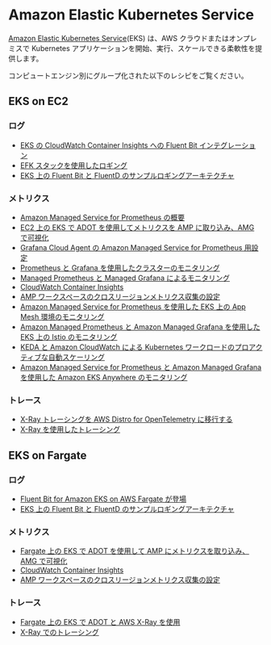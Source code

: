 # Amazon Elastic Kubernetes Service

[Amazon Elastic Kubernetes Service][eks-main](EKS) は、AWS クラウドまたはオンプレミスで Kubernetes アプリケーションを開始、実行、スケールできる柔軟性を提供します。

コンピュートエンジン別にグループ化された以下のレシピをご覧ください。

## EKS on EC2

### ログ

- [EKS の CloudWatch Container Insights への Fluent Bit インテグレーション][eks-cw-fb]
- [EFK スタックを使用したロギング][eks-ws-efk]
- [EKS 上の Fluent Bit と FluentD のサンプルロギングアーキテクチャ][eks-logging]

### メトリクス

- [Amazon Managed Service for Prometheus の概要][amp-gettingstarted]
- [EC2 上の EKS で ADOT を使用してメトリクスを AMP に取り込み、AMG で可視化][ec2-eks-metrics-go-adot-ampamg]
- [Grafana Cloud Agent の Amazon Managed Service for Prometheus 用設定][gcwa-amp]
- [Prometheus と Grafana を使用したクラスターのモニタリング][eks-ws-prom-grafana]
- [Managed Prometheus と Managed Grafana によるモニタリング][eks-ws-amp-amg] 
- [CloudWatch Container Insights][eks-ws-cw-ci]
- [AMP ワークスペースのクロスリージョンメトリクス収集の設定][amp-xregion]
- [Amazon Managed Service for Prometheus を使用した EKS 上の App Mesh 環境のモニタリング][eks-am-amp-amg]
- [Amazon Managed Prometheus と Amazon Managed Grafana を使用した EKS 上の Istio のモニタリング][eks-istio-monitoring]
- [KEDA と Amazon CloudWatch による Kubernetes ワークロードのプロアクティブな自動スケーリング][eks-keda-cloudwatch-scaling]
- [Amazon Managed Service for Prometheus と Amazon Managed Grafana を使用した Amazon EKS Anywhere のモニタリング][eks-anywhere-monitoring]

### トレース

- [X-Ray トレーシングを AWS Distro for OpenTelemetry に移行する][eks-otel-xray]
- [X-Ray を使用したトレーシング][eks-ws-xray]

## EKS on Fargate

### ログ

- [Fluent Bit for Amazon EKS on AWS Fargate が登場][eks-fargate-logging]
- [EKS 上の Fluent Bit と FluentD のサンプルロギングアーキテクチャ][eks-fb-example]

### メトリクス

- [Fargate 上の EKS で ADOT を使用して AMP にメトリクスを取り込み、AMG で可視化][fargate-eks-metrics-go-adot-ampamg]
- [CloudWatch Container Insights][eks-ws-cw-ci]
- [AMP ワークスペースのクロスリージョンメトリクス収集の設定][amp-xregion]

### トレース

- [Fargate 上の EKS で ADOT と AWS X-Ray を使用][fargate-eks-xray-go-adot-amg]
- [X-Ray でのトレーシング][eks-ws-xray]


[eks-main]: https://aws.amazon.com/eks/
[eks-cw-fb]: https://aws.amazon.com/blogs/containers/fluent-bit-integration-in-cloudwatch-container-insights-for-eks/
[eks-ws-efk]: https://www.eksworkshop.com/intermediate/230_logging/
[eks-logging]: https://github.com/aws-samples/amazon-eks-fluent-logging-examples
[amp-gettingstarted]: https://aws.amazon.com/blogs/mt/getting-started-amazon-managed-service-for-prometheus/
[ec2-eks-metrics-go-adot-ampamg]: recipes/ec2-eks-metrics-go-adot-ampamg.md
[gcwa-amp]: https://aws.amazon.com/blogs/opensource/configuring-grafana-cloud-agent-for-amazon-managed-service-for-prometheus/
[eks-ws-prom-grafana]: https://www.eksworkshop.com/intermediate/240_monitoring/
[eks-ws-amp-amg]: https://www.eksworkshop.com/intermediate/246_monitoring_amp_amg/
[eks-ws-cw-ci]: https://www.eksworkshop.com/intermediate/250_cloudwatch_container_insights/
[fargate-eks-metrics-go-adot-ampamg]: recipes/fargate-eks-metrics-go-adot-ampamg.md
[amp-xregion]: https://aws.amazon.com/blogs/opensource/set-up-cross-region-metrics-collection-for-amazon-managed-service-for-prometheus-workspaces/
[eks-otel-xray]: https://aws.amazon.com/blogs/opensource/migrating-x-ray-tracing-to-aws-distro-for-opentelemetry/
[eks-ws-xray]: https://www.eksworkshop.com/intermediate/245_x-ray/x-ray/
[eks-fargate-logging]: https://aws.amazon.com/blogs/containers/fluent-bit-for-amazon-eks-on-aws-fargate-is-here/
[eks-fb-example]: https://github.com/aws-samples/amazon-eks-fluent-logging-examples
[eks-am-amp-amg]: recipes/servicemesh-monitoring-ampamg.md
[fargate-eks-xray-go-adot-amg]: recipes/fargate-eks-xray-go-adot-amg.md
[eks-istio-monitoring]: https://aws.amazon.com/blogs/mt/monitor-istio-on-eks-using-amazon-managed-prometheus-and-amazon-managed-grafana/
[eks-keda-cloudwatch-scaling]: https://aws.amazon.com/blogs/mt/proactive-autoscaling-of-kubernetes-workloads-with-keda-using-metrics-ingested-into-amazon-cloudwatch/
[eks-anywhere-monitoring]: https://aws.amazon.com/blogs/containers/monitoring-amazon-eks-anywhere-using-amazon-managed-service-for-prometheus-and-amazon-managed-grafana/
